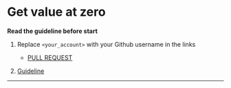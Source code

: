 # Get value at zero

**Read the guideline before start**

1. Replace `<your_account>` with your Github username in the links
    - [PULL REQUEST](https://github.com/mate-academy/js_get-value-at-zero/pull/217)

2. [Guideline](https://github.com/mate-academy/js_task-guideline/blob/master/README.md)
___
